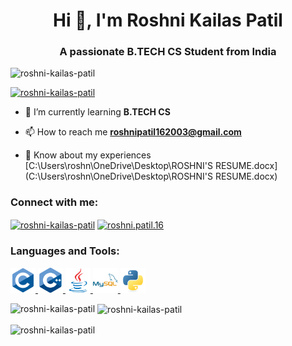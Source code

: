<h1 align="center">Hi 👋, I'm Roshni Kailas Patil</h1>
<h3 align="center">A passionate B.TECH CS Student from India</h3>

<p align="left"> <img src="https://komarev.com/ghpvc/?username=roshni-kailas-patil&label=Profile%20views&color=0e75b6&style=flat" alt="roshni-kailas-patil" /> </p>

<p align="left"> <a href="https://github.com/ryo-ma/github-profile-trophy"><img src="https://github-profile-trophy.vercel.app/?username=roshni-kailas-patil" alt="roshni-kailas-patil" /></a> </p>

- 🌱 I’m currently learning **B.TECH CS**

- 📫 How to reach me **roshnipatil162003@gmail.com**

- 📄 Know about my experiences [C:\Users\roshn\OneDrive\Desktop\ROSHNI'S RESUME.docx](C:\Users\roshn\OneDrive\Desktop\ROSHNI'S RESUME.docx)

<h3 align="left">Connect with me:</h3>
<p align="left">
<a href="https://linkedin.com/in/roshni-kailas-patil" target="blank"><img align="center" src="https://raw.githubusercontent.com/rahuldkjain/github-profile-readme-generator/master/src/images/icons/Social/linked-in-alt.svg" alt="roshni-kailas-patil" height="30" width="40" /></a>
<a href="https://instagram.com/roshni.patil.16" target="blank"><img align="center" src="https://raw.githubusercontent.com/rahuldkjain/github-profile-readme-generator/master/src/images/icons/Social/instagram.svg" alt="roshni.patil.16" height="30" width="40" /></a>
</p>

<h3 align="left">Languages and Tools:</h3>
<p align="left"> <a href="https://www.cprogramming.com/" target="_blank" rel="noreferrer"> <img src="https://raw.githubusercontent.com/devicons/devicon/master/icons/c/c-original.svg" alt="c" width="40" height="40"/> </a> <a href="https://www.w3schools.com/cpp/" target="_blank" rel="noreferrer"> <img src="https://raw.githubusercontent.com/devicons/devicon/master/icons/cplusplus/cplusplus-original.svg" alt="cplusplus" width="40" height="40"/> </a> <a href="https://www.java.com" target="_blank" rel="noreferrer"> <img src="https://raw.githubusercontent.com/devicons/devicon/master/icons/java/java-original.svg" alt="java" width="40" height="40"/> </a> <a href="https://www.mysql.com/" target="_blank" rel="noreferrer"> <img src="https://raw.githubusercontent.com/devicons/devicon/master/icons/mysql/mysql-original-wordmark.svg" alt="mysql" width="40" height="40"/> </a> <a href="https://www.python.org" target="_blank" rel="noreferrer"> <img src="https://raw.githubusercontent.com/devicons/devicon/master/icons/python/python-original.svg" alt="python" width="40" height="40"/> </a> </p>

<p><img align="left" src="https://github-readme-stats.vercel.app/api/top-langs?username=roshni-kailas-patil&show_icons=true&locale=en&layout=compact" alt="roshni-kailas-patil" /></p>

<p>&nbsp;<img align="center" src="https://github-readme-stats.vercel.app/api?username=roshni-kailas-patil&show_icons=true&locale=en" alt="roshni-kailas-patil" /></p>

<p><img align="center" src="https://github-readme-streak-stats.herokuapp.com/?user=roshni-kailas-patil&" alt="roshni-kailas-patil" /></p>

